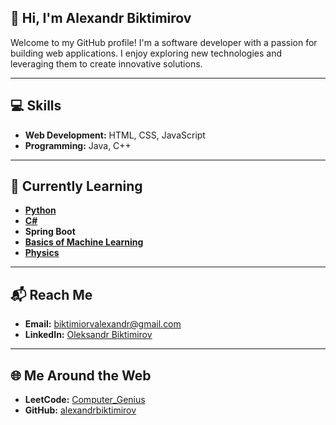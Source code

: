 ## 👋 Hi, I'm Alexandr Biktimirov

Welcome to my GitHub profile! I'm a software developer with a passion for building web applications. I enjoy exploring new technologies and leveraging them to create innovative solutions.

---

## 💻 Skills
- **Web Development:** HTML, CSS, JavaScript  
- **Programming:** Java, C++

---

## 📖 Currently Learning
- [**Python**](https://github.com/alexandrbiktimirov/PPY_Tutorials)
- [**C#**](https://github.com/alexandrbiktimirov/APBD_Tutorials)
- **Spring Boot**
- [**Basics of Machine Learning**](https://github.com/alexandrbiktimirov/NAI_Tutorials)
- [**Physics**](https://github.com/alexandrbiktimirov/PSM_Tutorials)

---

## 📬 Reach Me
- **Email:** [biktimiorvalexandr@gmail.com](mailto:biktimiorvalexandr@gmail.com)  
- **LinkedIn:** [Oleksandr Biktimirov](https://www.linkedin.com/in/oleksandr-biktimirov-5b4b6926b/)

---

## 🌐 Me Around the Web
- **LeetCode:** [Computer_Genius](https://leetcode.com/u/Computer_Genius/)  
- **GitHub:** [alexandrbiktimirov](https://github.com/alexandrbiktimirov)
